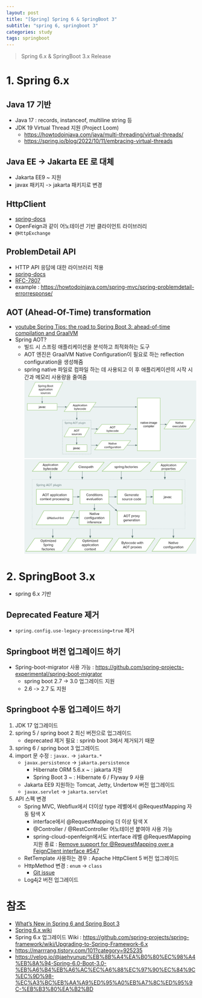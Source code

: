 ```yaml
---
layout: post
title: "[Spring] Spring 6 & SpringBoot 3"
subtitle: "spring 6, springboot 3"
categories: study
tags: springboot
---
```


> Spring 6.x & SpringBoot 3.x Release

# 1. Spring 6.x
## Java 17 기반
- Java 17 : records, instanceof, multiline string 등
- JDK 19 Virtual Thread 지원 (Project Loom)
    - https://howtodoinjava.com/java/multi-threading/virtual-threads/
    - https://spring.io/blog/2022/10/11/embracing-virtual-threads

## Java EE -> Jakarta EE 로 대체
- Jakarta EE9 ~ 지원
- javax 패키지 -> jakarta 패키지로 변경

## HttpClient
- [spring-docs](https://docs.spring.io/spring-framework/docs/6.0.0-RC1/reference/html/integration.html#rest-http-interface)
- OpenFeign과 같이 어노테이션 기반 클라이언트 라이브러리
- `@HttpExchange`

## ProblemDetail API
- HTTP API 응답에 대한 라이브러리 적용
- [spring-docs](https://docs.spring.io/spring-framework/docs/6.0.0-RC1/reference/html/web.html#mvc-ann-rest-exceptions)
- [RFC-7807](https://www.rfc-editor.org/rfc/rfc7807.html)
- example : https://howtodoinjava.com/spring-mvc/spring-problemdetail-errorresponse/

## AOT (Ahead-Of-Time) transformation
- [youtube Spring Tips: the road to Spring Boot 3: ahead-of-time compilation and GraalVM](https://www.youtube.com/watch?v=TOfYlLjXufw)
- Spring AOT?
    - 빌드 시 스프링 애플리케이션을 분석하고 최적화하는 도구
    - AOT 엔진은 GraalVM Native Configuration이 필요로 하는 reflection configuration을 생성해줌
    - spring native 파일로 컴파일 하는 데 사용되고 이 후 애플리케이션의 시작 시간과 메모리 사용량을 줄여줌
![](/assets/img/springboot/springboot_aot.png)
![](/assets/img/springboot/springboot_aot_detail.png)

# 2. SpringBoot 3.x
- spring 6.x 기반

## Deprecated Feature 제거
- `spring.config.use-legacy-processing=true` 제거

## Springboot 버전 업그레이드 하기
- Spring-boot-migrator 사용 가능 : https://github.com/spring-projects-experimental/spring-boot-migrator
    - spring boot 2.7 -> 3.0 업그레이드 지원
    - 2.6 -> 2.7 도 지원

## Springboot 수동 업그레이드 하기
1. JDK 17 업그레이드
2. spring 5 / spring boot 2 최신 버전으로 업그레이드
    - deprecated 제거 필요 : sprinb boot 3에서 제거되기 때문
3. spring 6 / spring boot 3 업그레이드
4. import 문 수정 : `javax.` -> `jakarta.*`
    - `javax.persistence` -> `jakarta.persistence`
        - Hibernate ORM 5.6.x ~ : jakarta 지원
        - Spring Boot 3 ~ : Hibernate 6 / Flyway 9 사용
    - Jakarta EE9 지원하는 Tomcat, Jetty, Undertow 버전 업그레이드
    - `javax.servlet` -> `jakarta.servlet`
5. API 스펙 변경
    - Spring MVC, Webflux에서 더이상 type 레벨에서 @RequestMapping 자동 탐색 X
        - interface에서 @RequestMapping 더 이상 탐색 X
        - @Controller / @RestController 어노테이션 붙여야 사용 가능
        - spring-cloud-openfeign에서도 interface 레벨 @RequestMapping 지원 종료 : [Remove support for @RequestMapping over a FeignClient interface #547](https://github.com/spring-cloud/spring-cloud-openfeign/issues/547)
    - RetTemplate 사용하는 경우 : Apache HttpClient 5 버전 업그레이드
    - HttpMethod 변경 : `enum` -> `class`
        - [Git issue](https://github.com/spring-projects/spring-framework/issues/27697)
    - Log4j2 버전 업그레이드


# 참조
- [What’s New in Spring 6 and Spring Boot 3
](https://howtodoinjava.com/java/whats-new-spring-6-spring-boot-3/)
- [Spring 6.x wiki](https://github.com/spring-projects/spring-framework/wiki/What%27s-New-in-Spring-Framework-6.x)
- Spring 6.x 업그레이드 Wiki : https://github.com/spring-projects/spring-framework/wiki/Upgrading-to-Spring-Framework-6.x
- https://marrrang.tistory.com/101?category=925235
- https://velog.io/@jaehyunup/%EB%8B%A4%EA%B0%80%EC%98%A4%EB%8A%94-Spring-6.0-Boot-3.0-%EB%A6%B4%EB%A6%AC%EC%A6%88%EC%97%90%EC%84%9C%EC%9D%98-%EC%A3%BC%EB%AA%A9%ED%95%A0%EB%A7%8C%ED%95%9C-%EB%B3%80%EA%B2%BD